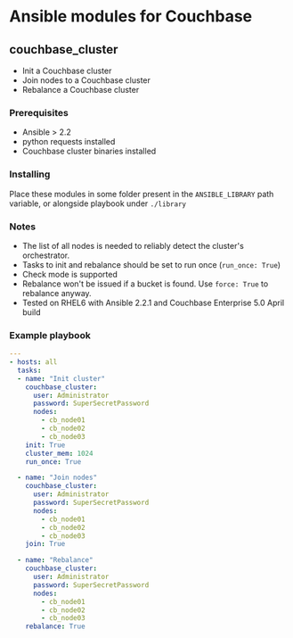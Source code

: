 # Ansible modules for Couchbase

## couchbase_cluster

* Init a Couchbase cluster
* Join nodes to a Couchbase cluster
* Rebalance a Couchbase cluster
 
### Prerequisites
* Ansible > 2.2
* python requests installed
* Couchbase cluster binaries installed

### Installing
Place these modules in some folder present in the `ANSIBLE_LIBRARY` path variable, or alongside playbook under `./library`

### Notes
* The list of all nodes is needed to reliably detect the cluster's orchestrator.
* Tasks to init and rebalance should be set to run once (`run_once: True`)
* Check mode is supported
* Rebalance won't be issued if a bucket is found. Use `force: True` to rebalance anyway.
* Tested on RHEL6 with Ansible 2.2.1 and Couchbase Enterprise 5.0 April build

### Example playbook

```yaml
---
- hosts: all
  tasks:
  - name: "Init cluster"
    couchbase_cluster:
      user: Administrator
      password: SuperSecretPassword
      nodes:
        - cb_node01
        - cb_node02
        - cb_node03
    init: True
    cluster_mem: 1024
    run_once: True

  - name: "Join nodes"
    couchbase_cluster:
      user: Administrator
      password: SuperSecretPassword
      nodes:
        - cb_node01
        - cb_node02
        - cb_node03
    join: True

  - name: "Rebalance"
    couchbase_cluster:
      user: Administrator
      password: SuperSecretPassword
      nodes:
        - cb_node01
        - cb_node02
        - cb_node03
    rebalance: True
```
